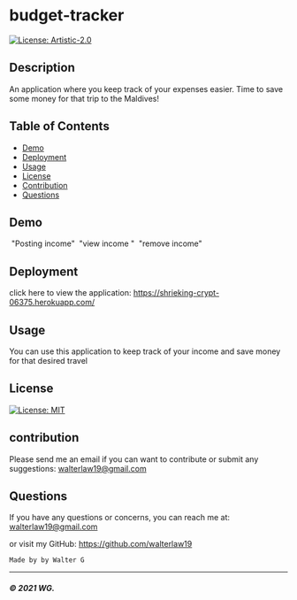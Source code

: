 # budget-tracker

[![License: Artistic-2.0](https://img.shields.io/badge/License-Perl-0298c3.svg)](https://opensource.org/licenses/Artistic-2.0)

## Description
An application where you keep track of your expenses easier. 
Time to save some money for that trip to the Maldives!

## Table of Contents

* [Demo](#demo)
* [Deployment](#deployment)
* [Usage](#usage)
* [License](#license)
* [Contribution](#contribution)
* [Questions](#questions)


## Demo

![]() "Posting income"
![]() "view income "
![]() "remove income"

## Deployment

click here to view the application:
https://shrieking-crypt-06375.herokuapp.com/   

## Usage

You can use this application to keep track of your income and save money for that desired travel
 
## License

[![License: MIT](https://img.shields.io/badge/License-MIT-yellow.svg)](https://opensource.org/licenses/MIT)

## contribution

Please send me an email if you can want to contribute or submit any suggestions: walterlaw19@gmail.com

## Questions

If you have any questions or concerns, you can reach me at: walterlaw19@gmail.com

or visit my GitHub: https://github.com/walterlaw19



```
Made by by Walter G
```

---
##### © 2021 WG.








